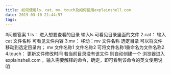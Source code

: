 ```yaml
---
title: 如何使用ls、cat、mv、touch及如何使用explainshell.com
date: 2019-03-10 21:44:57
tags:
---
```

#问题答案
1.ls： 进入想要查看的目录 输入ls 可看见目录里面的文件
2.cat：  输入cat 文件名称 可看见文件内容
3.mv： 移动：mv 文件名称 选定目录 可以将文件移动到选定目录内； mv 文件名称1 文件名称2 可将文件名称1重命名为文件名称2
4.touch： 更新文件修改时间 若当前目录没有该文件 则自动创建一个
浏览器进入explainshell.com ，输入需要解释的命令，确定，即可看到该命令的英文使用说明